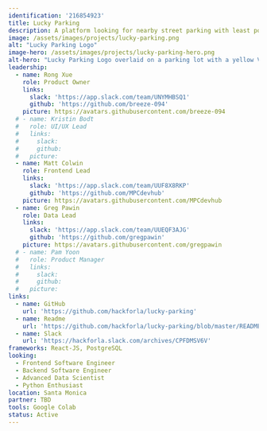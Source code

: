 ```yaml
---
identification: '216854923'
title: Lucky Parking
description: A platform looking for nearby street parking with least possibility of getting citation
image: /assets/images/projects/lucky-parking.png
alt: "Lucky Parking Logo"
image-hero: /assets/images/projects/lucky-parking-hero.png
alt-hero: "Lucky Parking Logo overlaid on a parking lot with a yellow Volkswagon"
leadership:
  - name: Rong Xue
    role: Product Owner
    links:
      slack: 'https://app.slack.com/team/UNYMHBSQ1'
      github: 'https://github.com/breeze-094'
    picture: https://avatars.githubusercontent.com/breeze-094
  # - name: Kristin Bodt
  #   role: UI/UX Lead
  #   links:
  #     slack:
  #     github:
  #   picture:
  - name: Matt Colwin
    role: Frontend Lead
    links:
      slack: 'https://app.slack.com/team/UUF8X8RKP'
      github: 'https://github.com/MPCdevhub'
    picture: https://avatars.githubusercontent.com/MPCdevhub
  - name: Greg Pawin
    role: Data Lead
    links:
      slack: 'https://app.slack.com/team/UUEQF3AJG'
      github: 'https://github.com/gregpawin'
    picture: https://avatars.githubusercontent.com/gregpawin
  # - name: Pam Yoon
  #   role: Product Manager
  #   links:
  #     slack:
  #     github:
  #   picture:
links:
  - name: GitHub
    url: 'https://github.com/hackforla/lucky-parking'
  - name: Readme
    url: 'https://github.com/hackforla/lucky-parking/blob/master/README.md'
  - name: Slack
    url: 'https://hackforla.slack.com/archives/CPFDMSV6V'
frameworks: React-JS, PostgreSQL
looking:
  - Frontend Software Engineer
  - Backend Software Engineer
  - Advanced Data Scientist
  - Python Enthusiast
location: Santa Monica
partner: TBD
tools: Google Colab
status: Active
---
```

